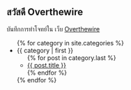 ## สวัสดี Overthewire

บันทึกการทำโจทย์ใน เว็บ [Overthewire](https://overthewire.org/wargames/)

<ul>
{% for category in site.categories %}
  <li><a name="{{ category | first }}">{{ category | first }}</a>
    <ul>
    {% for post in category.last %}
      <li><a href="{{ post.url }}">{{ post.title }}</a></li>
    {% endfor %}
    </ul>
  </li>
{% endfor %}
</ul>
